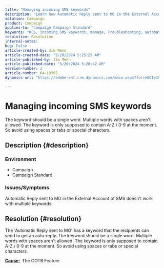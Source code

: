 ```yaml
---
title: "Managing incoming SMS keywords"
description: "Learn how Automatic Reply sent to MO in the External Account of SMS doesn't work with multiple keywords."
solution: Campaign
product: Campaign
applies-to: "Campaign,Campaign Standard"
keywords: "KCS, incoming SMS keywords, manage, Troubleshooting, automatic reply, MO, OOTB"
resolution: Resolution
internal-notes: 
bug: False
article-created-by: Jim Menn
article-created-date: "5/20/2024 5:25:25 AM"
article-published-by: Jim Menn
article-published-date: "5/20/2024 5:28:42 AM"
version-number: 3
article-number: KA-19395
dynamics-url: "https://adobe-ent.crm.dynamics.com/main.aspx?forceUCI=1&pagetype=entityrecord&etn=knowledgearticle&id=d8807459-6916-ef11-9f8a-6045bd006268"

---
```

# Managing incoming SMS keywords


The keyword should be a single word. Multiple words with spaces aren't allowed. The keyword is only supposed to contain A-Z / 0-9 at the moment. So avoid using spaces or tabs or special characters.

## Description {#description}


### <b>Environment</b>

- Campaign
- Campaign Standard




### <b>Issues/Symptoms</b>

Automatic Reply sent to MO in the External Account of SMS doesn't work with multiple keywords.


## Resolution {#resolution}


The 'Automatic Reply sent to MO' has a keyword that the recipients can send to get an auto-reply. The keyword should be a single word. Multiple words with spaces aren't allowed. The keyword is only supposed to contain A-Z / 0-9 at the moment. So avoid using spaces or tabs or special characters.

<b><u>Cause:</u></b>  The OOTB Feature


